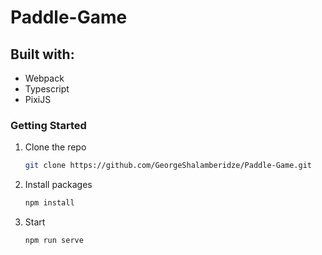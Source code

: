# Paddle-Game

## Built with: 
 - Webpack
 - Typescript
 - PixiJS

### Getting Started

1. Clone the repo
   ```sh
   git clone https://github.com/GeorgeShalamberidze/Paddle-Game.git
   ```
2. Install packages
   ```sh
   npm install
   ```
3. Start 
   ```sh
   npm run serve
   ```

